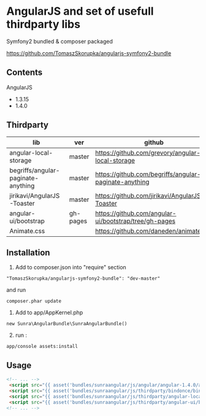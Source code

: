 AngularJS and set of usefull thirdparty libs
===============================================

Symfony2 bundled & composer packaged

https://github.com/TomaszSkorupka/angularjs-symfony2-bundle


Contents
--------
AngularJS 
- 1.3.15 
- 1.4.0

Thirdparty
-------

|lib|ver|github|
|----|---|----|
| angular-local-storage              | master   | https://github.com/grevory/angular-local-storage      | 
| begriffs/angular-paginate-anything | master   | https://github.com/begriffs/angular-paginate-anything |  
| jirikavi/AngularJS-Toaster         | master   | https://github.com/jirikavi/AngularJS-Toaster         |
| angular-ui/bootstrap               | gh-pages | https://github.com/angular-ui/bootstrap/tree/gh-pages |
| Animate.css | | https://github.com/daneden/animate.css |

Installation
------------

1. Add to composer.json into "require" section
```
"TomaszSkorupka/angularjs-symfony2-bundle": "dev-master"
```
and run 
```
composer.phar update
```

1. Add to app/AppKernel.php
```
new Sunra\AngularBundle\SunraAngularBundle()
```

2. run :
```
app/console assets:install
```

Usage
-----
```html
<!-- ... -->
 <script src="{{ asset('bundles/sunraangular/js/angular/angular-1.4.0/angular.min.js') }}"></script> 
 <script src="{{ asset('bundles/sunraangular/js/thirdparty/bindonce/bindonce.js') }}"></script>
 <script src="{{ asset('bundles/sunraangular/js/thirdparty/angular-local-storage/angular-local-storage.js') }}"></script>
 <script src="{{ asset('bundles/sunraangular/js/thirdparty/angular-ui/bootstrap/bootstrap-gh-pages/ui-bootstrap-0.11.0.min.js') }}"></script>
<!-- ... -->
```
